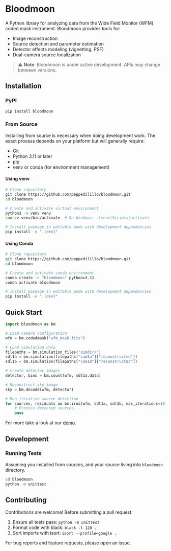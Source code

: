 # Bloodmoon

A Python library for analyzing data from the Wide Field Monitor (WFM) coded mask instrument. Bloodmoon provides tools for:
- Image reconstruction
- Source detection and parameter estimation
- Detector effects modeling (vignetting, PSF)
- Dual-camera source localization

> ⚠️ **Note**: Bloodmoon is under active development. APIs may change between versions.


## Installation

### PyPI

```bash
pip install bloodmoon
```

### From Source

Installing from source is necessary when doing development work. The exact process depends on your platform but will generally require:
- Git
- Python 3.11 or later
- pip
- venv or conda (for environment management)

#### Using venv
```bash
# Clone repository
git clone https://github.com/peppedilillo/bloodmoon.git
cd bloodmoon

# Create and activate virtual environment
python3 -m venv venv
source venv/bin/activate  # On Windows: .\venv\Scripts\activate

# Install package in editable mode with development dependencies
pip install -e ".[dev]"
```

#### Using Conda
```bash
# Clone repository
git clone https://github.com/peppedilillo/bloodmoon.git
cd bloodmoon

# Create and activate conda environment
conda create -n "bloodmoon" python=3.11
conda activate bloodmoon

# Install package in editable mode with development dependencies
pip install -e ".[dev]"
```

## Quick Start

```python
import bloodmoon as bm

# Load camera configuration
wfm = bm.codedmask("wfm_mask.fits")

# Load simulation data
filepaths = bm.simulation_files("simdir/")
sdl1a = bm.simulation(filepaths["cam1a"]["reconstructed"])
sdl1b = bm.simulation(filepaths["cam1b"]["reconstructed"])

# Create detector images
detector, bins = bm.count(wfm, sdl1a.data)

# Reconstruct sky image
sky = bm.decode(wfm, detector)

# Run iterative source detection
for sources, residuals in bm.iros(wfm, sdl1a, sdl1b, max_iterations=10):
    # Process detected sources...
    pass
```

For more take a look at our [demo](demo/demo.ipynb).

## Development

### Running Tests

Assuming you installed from sources, and your source living into `bloodmoon` directory.

```bash
cd bloodmoon
python -m unittest
```

## Contributing

Contributions are welcome! Before submitting a pull request:

1. Ensure all tests pass: `python -m unittest`
2. Format code with black: `black -l 120 .`
3. Sort imports with isort: `isort --profile=google .`

For bug reports and feature requests, please open an issue.
